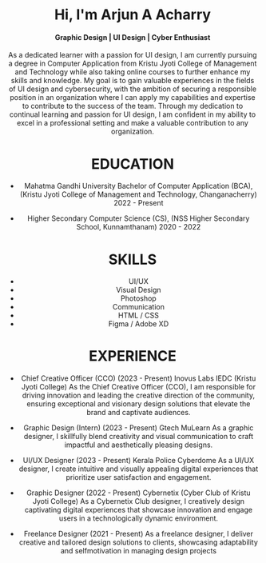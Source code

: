 <center>
  <h1>Hi, I'm Arjun A Acharry</h1>
  <h4>Graphic Design | UI Design | Cyber Enthusiast</h4><center>

<p>As a dedicated learner with a passion for UI design, I am currently pursuing a degree in Computer Application from Kristu Jyoti College of Management and Technology while also taking online courses to further enhance my skills and knowledge. My goal is to gain valuable experiences in the fields of UI design and cybersecurity, with the ambition of securing a responsible position in an organization where I can apply my capabilities and expertise to contribute to the success of the team. Through my dedication to continual learning and passion for UI design, I am confident in my ability to excel in a professional setting and make a valuable contribution to any organization.</p>


<h1>EDUCATION</h1>

- Mahatma Gandhi University
Bachelor of Computer Application
(BCA), (Kristu Jyoti College of
Management and Technology,
Changanacherry) 2022 - Present

- Higher Secondary
Computer Science (CS), (NSS Higher
Secondary School, Kunnamthanam)
2020 - 2022


<h1>SKILLS</h1>

- UI/UX
- Visual Design
- Photoshop
- Communication
- HTML / CSS
- Figma / Adobe XD

<h1>EXPERIENCE</h1>

- Chief Creative Officer (CCO)    (2023 - Present)
  Inovus Labs IEDC (Kristu Jyoti College)
  As the Chief Creative Officer (CCO), I am responsible for driving innovation and leading the
  creative direction of the community, ensuring exceptional and visionary design solutions
  that elevate the brand and captivate audiences.

- Graphic Design (Intern)    (2023 - Present)
  Gtech MuLearn
  As a graphic designer, I skillfully blend creativity and visual communication to craft impactful
  and aesthetically pleasing designs.

- UI/UX Designer    (2023 - Present)
  Kerala Police Cyberdome
  As a UI/UX designer, I create intuitive and visually appealing digital experiences that
  prioritize user satisfaction and engagement.

- Graphic Designer    (2022 - Present)
  Cybernetix (Cyber Club of Kristu Jyoti College)
  As a Cybernetix Club designer, I creatively design captivating digital experiences that
  showcase innovation and engage users in a technologically dynamic environment.

- Freelance Designer    (2021 - Present)
  As a freelance designer, I deliver creative and tailored design solutions to clients,
  showcasing adaptability and selfmotivation in managing design projects



